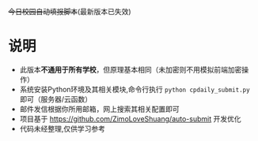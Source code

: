 ~~今日校园自动填报脚本~~(最新版本已失效)

# 说明

- 此版本**不通用于所有学校**，但原理基本相同（未加密则不用模拟前端加密操作）
- 系统安装Python环境及其相关模块,命令行执行 `python cpdaily_submit.py` 即可（服务器/云函数）
- 邮件发信根据你所用邮箱，网上搜索其相关配置即可
- 项目基于 https://github.com/ZimoLoveShuang/auto-submit 开发优化
- 代码未经整理,仅供学习参考

